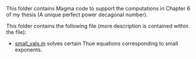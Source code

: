 This folder contains Magma code to support the computations in Chapter 6 of my thesis (A unique perfect power decagonal number).

This folder contains the following file (more description is contained within the file):

- [small_vals.m](small_vals.m) solves certain Thue equations corresponding to small exponents.
